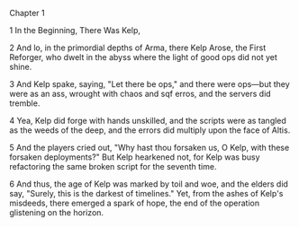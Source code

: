 Chapter 1

1  In the Beginning, There Was Kelp,

2  And lo, in the primordial depths of Arma, there Kelp Arose, the First Reforger, who dwelt in the abyss where the light of good ops did not yet shine. 

3  And Kelp spake, saying, "Let there be ops," and there were ops—but they were as an ass, wrought with chaos and sqf erros, and the servers did tremble. 

4  Yea, Kelp did forge with hands unskilled, and the scripts were as tangled as the weeds of the deep, and the errors did multiply upon the face of Altis. 

5  And the players cried out, "Why hast thou forsaken us, O Kelp, with these forsaken deployments?" But Kelp hearkened not, for Kelp was busy refactoring the same broken script for the seventh time. 

6  And thus, the age of Kelp was marked by toil and woe, and the elders did say, "Surely, this is the darkest of timelines." Yet, from the ashes of Kelp's misdeeds, there emerged a spark of hope, the end of the operation glistening on the horizon.
